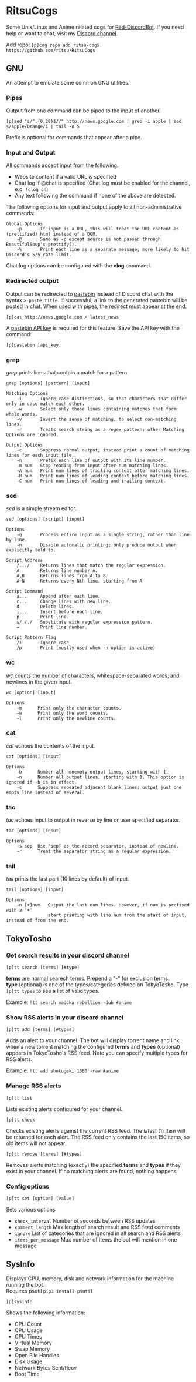# RitsuCogs

Some Unix/Linux and Anime related cogs for <a href="https://github.com/Twentysix26/Red-DiscordBot">Red-DiscordBot</a>. If you need help or want to chat, visit my <a href="https://discord.gg/25w9hKX">Discord channel</a>.

Add repo: ```[p]cog repo add ritsu-cogs https://github.com/ritsu/RitsuCogs```

## GNU

An attempt to emulate some common GNU utilities. 

### Pipes

Output from one command can be piped to the input of another.

```[p]sed "s/^.{0,20}$//" http://news.google.com | grep -i apple | sed s/apple/Orange/i | tail -n 5```

Prefix is optional for commands that appear after a pipe. 

### Input and Output

All commands accept input from the following:

- Website content if a valid URL is specified
- Chat log if @chat is specified (Chat log must be enabled for the channel, e.g. `!clog on`)
- Any text following the command if none of the above are detected.

The following options for input and output apply to all non-administrative commands:

```
Global Options
    -p       If input is a URL, this will treat the URL content as (prettified) html instead of a DOM.
    -@       Same as -p except source is not passed through BeautifulSoup's prettify().
    -%       Print each line as a separate message; more likely to hit Discord's 5/5 rate limit.
```

Chat log options can be configured with the <b>clog</b> command.

### Redirected output

Output can be redirected to <a href="http://pastebin.com/">pastebin</a> instead of Discord chat with the syntax `> paste_title`. If successful, a link to the generated pastebin will be posted in chat. When used with pipes, the redirect must appear at the end.

```[p]cat http://news.google.com > latest_news```

A <a href="http://pastebin.com/api">pastebin API key</a> is required for this feature. Save the API key with the command:

```[p]pastebin [api_key]```

### grep

<i>grep</i> prints lines that contain a match for a pattern.

```grep [options] [pattern] [input]```
```
Matching Options
    -i       Ignore case distinctions, so that characters that differ only in case match each other.
    -w       Select only those lines containing matches that form whole words.
    -v       Invert the sense of matching, to select non-matching lines.
    -r       Treats search string as a regex pattern; other Matching Options are ignored.

Output Options
    -c       Suppress normal output; instead print a count of matching lines for each input file.
    -n       Prefix each line of output with its line number.
    -m num   Stop reading from input after num matching lines.
    -A num   Print num lines of trailing context after matching lines.
    -B num   Print num lines of leading context before matching lines.
    -C num   Print num lines of leading and trailing context.
```

### sed

<i>sed</i> is a simple stream editor.

```sed [options] [script] [input]```
```
Options
    -g       Process entire input as a single string, rather than line by line.
    -n       Disable automatic printing; only produce output when explicitly told to.

Script Address
    /.../    Returns lines that match the regular expression.
    A        Returns line number A.
    A,B      Returns lines from A to B.
    A~N      Returns every Nth line, starting from A

Script Command
    a...     Append after each line.
    c...     Change lines with new line.
    d        Delete lines.
    i...     Insert before each line.
    p        Print line.
    s/././   Substitute with regular expression pattern.
    =        Print line number.

Script Pattern Flag
    /i       Ignore case
    /p       Print (mostly used when -n option is active)
```

### wc

<i>wc</i> counts the number of characters, whitespace-separated words, and newlines in the given input.

```wc [option] [input]```
```
Options
    -m      Print only the character counts.
    -w      Print only the word counts.
    -l      Print only the newline counts.
```

### cat

<i>cat</i> echoes the contents of the input.

```cat [options] [input]```
```
Options
    -b      Number all nonempty output lines, starting with 1.
    -n      Number all output lines, starting with 1. This option is ignored if -b is in effect.
    -s      Suppress repeated adjacent blank lines; output just one empty line instead of several.
```

### tac

<i>tac</i> echoes input to output in reverse by line or user specified separator.

```tac [options] [input]```
```
Options
    -s sep  Use "sep" as the record separator, instead of newline.
    -r      Treat the separator string as a regular expression.
```

### tail

<i>tail</i> prints the last part (10 lines by default) of input.

```tail [options] [input]```
```
Options
    -n [+]num   Output the last num lines. However, if num is prefixed with a '+'
                start printing with line num from the start of input, instead of from the end.
```

## TokyoTosho

### Get search results in your discord channel

`[p]tt search [terms] [#type]`

<b>terms</b> are normal searech terms. Prepend a "-" for exclusion terms.  
<b>type</b> (optional) is one of the types/categories defined on TokyoTosho. Type `[p]tt types` to see a list of valid types.

Example: `!tt search madoka rebellion -dub #anime`

### Show RSS alerts in your discord channel

`[p]tt add [terms] [#types]`

Adds an alert to your channel. The bot will display torrent name and link when a new torrent matching the configured <b>terms</b> and <b>types</b> (optional) appears in TokyoTosho's RSS feed. Note you can specify multiple types for RSS alerts.

Example: `!tt add shokugeki 1080 -raw #anime`

### Manage RSS alerts

`[p]tt list`

Lists existing alerts configured for your channel.

`[p]tt check`

Checks existing alerts against the current RSS feed. The latest (1) item will be returned for each alert. The RSS feed only contains the last 150 items, so old items will not appear.

`[p]tt remove [terms] [#types]`

Removes alerts matching (exactly) the specified <b>terms</b> and <b>types</b> if they exist in your channel. If no matching alerts are found, nothing happens.

### Config options

`[p]tt set [option] [value]`

Sets various options

- `check_interval` Number of seconds between RSS updates
- `comment_length` Max length of search result and RSS feed comments
- `ignore` List of categories that are ignored in all search and RSS alerts
- `items_per_message` Max number of items the bot will mention in one message

## SysInfo

Displays CPU, memory, disk and network information for the machine running the bot.  
Requires psutil `pip3 install psutil`

```[p]sysinfo ```

Shows the following information:
- CPU Count
- CPU Usage
- CPU Times
- Virtual Memory
- Swap Memory
- Open File Handles
- Disk Usage
- Network Bytes Sent/Recv
- Boot Time
